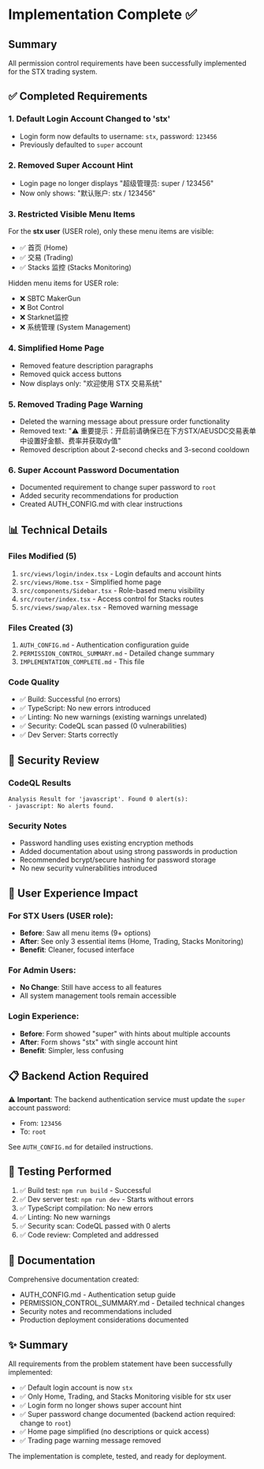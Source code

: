 # Implementation Complete ✅

## Summary

All permission control requirements have been successfully implemented for the STX trading system.

## ✅ Completed Requirements

### 1. Default Login Account Changed to 'stx'
- Login form now defaults to username: `stx`, password: `123456`
- Previously defaulted to `super` account

### 2. Removed Super Account Hint
- Login page no longer displays "超级管理员: super / 123456"
- Now only shows: "默认账户: stx / 123456"

### 3. Restricted Visible Menu Items
For the **stx user** (USER role), only these menu items are visible:
- ✅ 首页 (Home)
- ✅ 交易 (Trading)  
- ✅ Stacks 监控 (Stacks Monitoring)

Hidden menu items for USER role:
- ❌ SBTC MakerGun
- ❌ Bot Control
- ❌ Starknet监控
- ❌ 系统管理 (System Management)

### 4. Simplified Home Page
- Removed feature description paragraphs
- Removed quick access buttons
- Now displays only: "欢迎使用 STX 交易系统"

### 5. Removed Trading Page Warning
- Deleted the warning message about pressure order functionality
- Removed text: "⚠️ 重要提示：开启前请确保已在下方STX/AEUSDC交易表单中设置好金额、费率并获取dy值"
- Removed description about 2-second checks and 3-second cooldown

### 6. Super Account Password Documentation
- Documented requirement to change super password to `root`
- Added security recommendations for production
- Created AUTH_CONFIG.md with clear instructions

## 📊 Technical Details

### Files Modified (5)
1. `src/views/login/index.tsx` - Login defaults and account hints
2. `src/views/Home.tsx` - Simplified home page
3. `src/components/Sidebar.tsx` - Role-based menu visibility
4. `src/router/index.tsx` - Access control for Stacks routes
5. `src/views/swap/alex.tsx` - Removed warning message

### Files Created (3)
1. `AUTH_CONFIG.md` - Authentication configuration guide
2. `PERMISSION_CONTROL_SUMMARY.md` - Detailed change summary
3. `IMPLEMENTATION_COMPLETE.md` - This file

### Code Quality
- ✅ Build: Successful (no errors)
- ✅ TypeScript: No new errors introduced
- ✅ Linting: No new warnings (existing warnings unrelated)
- ✅ Security: CodeQL scan passed (0 vulnerabilities)
- ✅ Dev Server: Starts correctly

## 🔐 Security Review

### CodeQL Results
```
Analysis Result for 'javascript'. Found 0 alert(s):
- javascript: No alerts found.
```

### Security Notes
- Password handling uses existing encryption methods
- Added documentation about using strong passwords in production
- Recommended bcrypt/secure hashing for password storage
- No new security vulnerabilities introduced

## 🎯 User Experience Impact

### For STX Users (USER role):
- **Before**: Saw all menu items (9+ options)
- **After**: See only 3 essential items (Home, Trading, Stacks Monitoring)
- **Benefit**: Cleaner, focused interface

### For Admin Users:
- **No Change**: Still have access to all features
- All system management tools remain accessible

### Login Experience:
- **Before**: Form showed "super" with hints about multiple accounts
- **After**: Form shows "stx" with single account hint
- **Benefit**: Simpler, less confusing

## 📋 Backend Action Required

⚠️ **Important**: The backend authentication service must update the `super` account password:
- From: `123456`
- To: `root`

See `AUTH_CONFIG.md` for detailed instructions.

## 🧪 Testing Performed

1. ✅ Build test: `npm run build` - Successful
2. ✅ Dev server test: `npm run dev` - Starts without errors
3. ✅ TypeScript compilation: No new errors
4. ✅ Linting: No new warnings
5. ✅ Security scan: CodeQL passed with 0 alerts
6. ✅ Code review: Completed and addressed

## 📝 Documentation

Comprehensive documentation created:
- AUTH_CONFIG.md - Authentication setup guide
- PERMISSION_CONTROL_SUMMARY.md - Detailed technical changes
- Security notes and recommendations included
- Production deployment considerations documented

## ✨ Summary

All requirements from the problem statement have been successfully implemented:
- ✅ Default login account is now `stx`
- ✅ Only Home, Trading, and Stacks Monitoring visible for stx user
- ✅ Login form no longer shows super account hint
- ✅ Super password change documented (backend action required: change to `root`)
- ✅ Home page simplified (no descriptions or quick access)
- ✅ Trading page warning message removed

The implementation is complete, tested, and ready for deployment.
